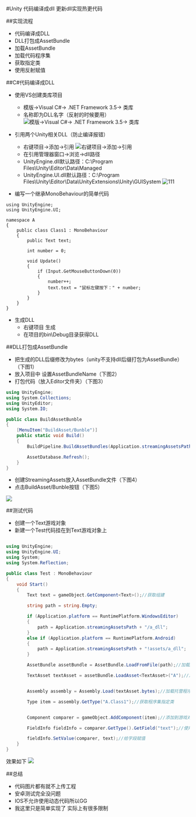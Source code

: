 #Unity 代码编译成dll 更新dll实现热更代码

##实现流程


* 代码编译成DLL
* DLL打包成AssetBundle
* 加载AssetBundle
* 加载代码程序集
* 获取指定类
* 使用反射赋值




##C#代码编译成DLL

* 使用VS创建类库项目
  * 模版->Visual C#-> .NET Framework 3.5-> 类库
  * 名称即为DLL名字（反射的时候要用）
![模版->Visual C#-> .NET Framework 3.5-> 类库](https://i.imgur.com/m7lShQz.png)


* 引用两个Unity相关DLL（防止编译报错）   
  * 右键项目->添加->引用
![右键项目->添加->引用](https://i.imgur.com/U6HgYV7.png)
  * 在引用管理器窗口->浏览->dll路径
  * UnityEngine.dll默认路径：C:\Program Files\Unity\Editor\Data\Managed
  * UnityEngine.UI.dll默认路径：C:\Program Files\Unity\Editor\Data\UnityExtensions\Unity\GUISystem
![111](https://i.imgur.com/9RcDKF2.png)


* 编写一个继承MonoBehaviour的简单代码

```C##
using UnityEngine;
using UnityEngine.UI;

namespace A
{
    public class Class1 : MonoBehaviour
    {
        public Text text;

        int number = 0;

        void Update()
        {
            if (Input.GetMouseButtonDown(0))
            {
                number++;
                text.text = "鼠标左键按下：" + number;
            }
        }
    }
}
```

* 生成DLL
  * 右键项目 生成
  * 在项目的bin\Debug目录获得DLL


##DLL打包成AssetBundle
* 把生成的DLL后缀修改为bytes（unity不支持dll后缀打包为AssetBundle）（下图1）
* 放入项目中 设置AssetBundleName（下图2）
* 打包代码（放入Editor文件夹）（下图3）


```C#
using UnityEngine;
using System.Collections;
using UnityEditor;
using System.IO;

public class BuildAssetBunble
{
    [MenuItem("BuildAsset/Bunble")]
    public static void Build()
    {
        BuildPipeline.BuildAssetBundles(Application.streamingAssetsPath, BuildAssetBundleOptions.DeterministicAssetBundle, EditorUserBuildSettings.activeBuildTarget);

        AssetDatabase.Refresh();
    }
}
```

* 创建StreamingAssets放入AssetBundle文件（下图4）
* 点击BuildAsset/Bunble按钮（下图5）

![](https://i.imgur.com/zeCz8of.png)

##测试代码
* 创建一个Text游戏对象
* 新建一个Test代码挂在到Text游戏对象上

```C#

using UnityEngine;
using UnityEngine.UI;
using System;
using System.Reflection;

public class Test : MonoBehaviour
{
    void Start()
    {
        Text text = gameObject.GetComponent<Text>();//获取组建

        string path = string.Empty;

        if (Application.platform == RuntimePlatform.WindowsEditor)
        {
            path = Application.streamingAssetsPath + "/a_dll";
        }
        else if (Application.platform == RuntimePlatform.Android)
        {
            path = Application.streamingAssetsPath + "!assets/a_dll";
        }

        AssetBundle assetBundle = AssetBundle.LoadFromFile(path);//加载AssetBundle

        TextAsset textAsset = assetBundle.LoadAsset<TextAsset>("A");//加载AssetBundle中的A


        Assembly assembly = Assembly.Load(textAsset.bytes);//加载托管程序集

        Type item = assembly.GetType("A.Class1");//获取程序集指定类


        Component comparer = gameObject.AddComponent(item);//添加到游戏对象上

        FieldInfo fieldInfo = comparer.GetType().GetField("text");//使用反射获取实例的字段

        fieldInfo.SetValue(comparer, text);//给字段赋值
    }
}

```
效果如下
![](https://i.imgur.com/uvdiqZJ.gif)


##总结
* 代码图片都有就不上传工程
* 安卓测试完全没问题
* IOS不允许使用动态代码所以GG
* 我这里只是简单实现了 实际上有很多限制
